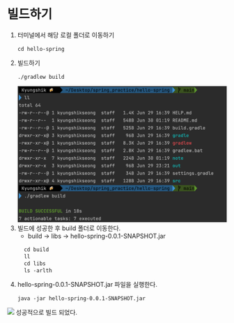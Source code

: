 # 빌드하기

1. 터미널에서 해당 로컬 폴더로 이동하기
   ```
   cd hello-spring  
   ```
2. 빌드하기
    ```
   ./gradlew build
    ```
   ![](빌드1.png)
3. 빌드에 성공한 후 build 폴더로 이동한다. 
   - build -> libs -> hello-spring-0.0.1-SNAPSHOT.jar
    ```
      cd build
      ll
      cd libs
      ls -arlth  
   ```
4. hello-spring-0.0.1-SNAPSHOT.jar 파일을 실행한다.
   ```
   java -jar hello-spring-0.0.1-SNAPSHOT.jar 
   ```
![](빌드2.png)
성공적으로 빌드 되었다.
